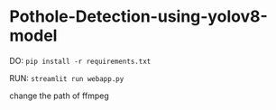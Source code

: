 # Pothole-Detection-using-yolov8-model
DO: `pip install -r requirements.txt`

RUN: `streamlit run webapp.py`


change the path of ffmpeg 
